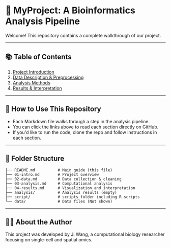 # 🧬 MyProject: A Bioinformatics Analysis Pipeline

Welcome! This repository contains a complete walkthrough of our project.

---

## 📚 Table of Contents

1. [Project Introduction](./01-QC.md)
2. [Data Description & Preprocessing](./02-clustering.md)
3. [Analysis Methods](./03-linkage.md)
4. [Results & Interpretation](./04-motif.md)

---

## 📌 How to Use This Repository

- Each Markdown file walks through a step in the analysis pipeline.
- You can click the links above to read each section directly on GitHub.
- If you'd like to run the code, clone the repo and follow instructions in each section.

---

## 📂 Folder Structure
```
├── README.md          # Main guide (this file)
├── 01-intro.md        # Project overview
├── 02-data.md         # Data collection & cleaning
├── 03-analysis.md     # Computational analysis
├── 04-results.md      # Visualization and interpretation
├── analysis/          # Analysis results (empty)
├── script/            # scripts folder including R scripts
└── data/              # Data files (Not shown)
```

---

## 🧑‍🔬 About the Author

This project was developed by Ji Wang, a computational biology researcher focusing on single-cell and spatial omics.

